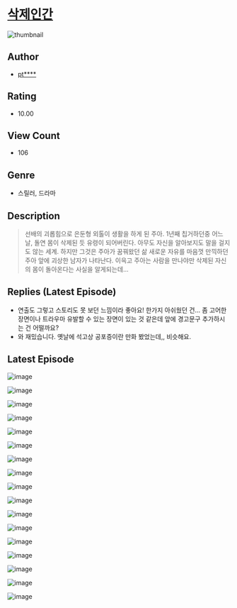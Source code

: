 # [삭제인간](https://comic.naver.com/challenge/list?titleId=810336)
![thumbnail](https://image-comic.pstatic.net/user_contents_data/challenge_comic/2023/05/23/356776/upload_3979321934778546480_480x623.jpeg)

## Author
- [pt****](https://comic.naver.com/artistTitle?id=356776)

## Rating
- 10.00

## View Count
- 106

## Genre
- 스릴러, 드라마

## Description
> 선배의 괴롭힘으로 은둔형 외톨이 생활을 하게 된 주아. 1년째 칩거하던중 어느날, 돌연 몸이 삭제된 듯 유령이 되어버린다. 아무도 자신을 알아보지도 말을 걸지도 않는 세계. 하지만 그것은 주아가 꿈꿔왔던 삶 새로운 자유를 마음껏 만끽하던 주아 앞에 괴상한 남자가 나타난다. 이윽고 주아는 사람을 만나야만 삭제된 자신의 몸이 돌아온다는 사실을 알게되는데...

## Replies (Latest Episode)
- 연출도 그렇고 스토리도 못 보던 느낌이라 좋아요! 한가지 아쉬웠던 건... 좀 고어한 장면이나 트라우마 유발할 수 있는 장면이 있는 것 같은데 앞에 경고문구 추가하시는 건 어떨까요?
- 와 재밌습니다. 옛날에 석고상 공포증이란 만화 봤었는데,, 비슷해요.

## Latest Episode
![image](https://image-comic.pstatic.net/user_contents_data/challenge_comic/2023/05/23/356776/upload_7075826134165906227.jpeg)

![image](https://image-comic.pstatic.net/user_contents_data/challenge_comic/2023/05/23/356776/upload_3558233144121504816.jpeg)

![image](https://image-comic.pstatic.net/user_contents_data/challenge_comic/2023/05/23/356776/upload_4064043905642095412.jpeg)

![image](https://image-comic.pstatic.net/user_contents_data/challenge_comic/2023/05/23/356776/upload_7089291871087191137.jpeg)

![image](https://image-comic.pstatic.net/user_contents_data/challenge_comic/2023/05/23/356776/upload_7077750069913466674.jpeg)

![image](https://image-comic.pstatic.net/user_contents_data/challenge_comic/2023/05/23/356776/upload_3689634906791491426.jpeg)

![image](https://image-comic.pstatic.net/user_contents_data/challenge_comic/2023/05/23/356776/upload_7089848009205560931.jpeg)

![image](https://image-comic.pstatic.net/user_contents_data/challenge_comic/2023/05/23/356776/upload_7221019732728833078.jpeg)

![image](https://image-comic.pstatic.net/user_contents_data/challenge_comic/2023/05/23/356776/upload_3559081962682987876.jpeg)

![image](https://image-comic.pstatic.net/user_contents_data/challenge_comic/2023/05/23/356776/upload_7292846430147065657.jpeg)

![image](https://image-comic.pstatic.net/user_contents_data/challenge_comic/2023/05/23/356776/upload_3774973494047290932.jpeg)

![image](https://image-comic.pstatic.net/user_contents_data/challenge_comic/2023/05/23/356776/upload_3544951272059920952.jpeg)

![image](https://image-comic.pstatic.net/user_contents_data/challenge_comic/2023/05/23/356776/upload_4122260825009435953.jpeg)

![image](https://image-comic.pstatic.net/user_contents_data/challenge_comic/2023/05/23/356776/upload_3690809177442170169.jpeg)

![image](https://image-comic.pstatic.net/user_contents_data/challenge_comic/2023/05/23/356776/upload_7292847743585104693.jpeg)

![image](https://image-comic.pstatic.net/user_contents_data/challenge_comic/2023/05/23/356776/upload_4121748469757207863.jpeg)

![image](https://image-comic.pstatic.net/user_contents_data/challenge_comic/2023/05/23/356776/upload_3979324322860983141.jpeg)
